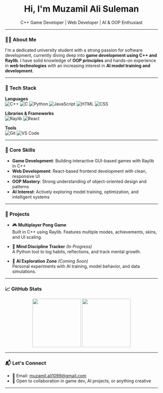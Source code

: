 <h1 align="center">Hi, I'm Muzamil Ali Suleman</h1>
<p align="center">C++ Game Developer | Web Developer | AI & OOP Enthusiast</p>

---

### 👨‍💻 About Me

I'm a dedicated university student with a strong passion for software development, currently diving deep into **game development using C++ and Raylib**. I have solid knowledge of **OOP principles** and hands-on experience in **web technologies** with an increasing interest in **AI model training and development**.

---

### 🚀 Tech Stack

**Languages**  
![C++](https://img.shields.io/badge/C++-00599C?style=flat-square&logo=cplusplus&logoColor=white)
![C](https://img.shields.io/badge/C-00599C?style=flat-square&logo=c&logoColor=white)
![Python](https://img.shields.io/badge/Python-3776AB?style=flat-square&logo=python&logoColor=white)
![JavaScript](https://img.shields.io/badge/JavaScript-F7DF1E?style=flat-square&logo=javascript&logoColor=black)
![HTML](https://img.shields.io/badge/HTML5-E34F26?style=flat-square&logo=html5&logoColor=white)
![CSS](https://img.shields.io/badge/CSS3-1572B6?style=flat-square&logo=css3&logoColor=white)

**Libraries & Frameworks**  
![Raylib](https://img.shields.io/badge/Raylib-000000?style=flat-square)
![React](https://img.shields.io/badge/React-20232A?style=flat-square&logo=react&logoColor=61DAFB)

**Tools**  
![Git](https://img.shields.io/badge/Git-F05032?style=flat-square&logo=git&logoColor=white)
![VS Code](https://img.shields.io/badge/VS%20Code-007ACC?style=flat-square&logo=visual-studio-code&logoColor=white)

---

### 🧩 Core Skills

- **Game Development**: Building interactive GUI-based games with Raylib in C++
- **Web Development**: React-based frontend development with clean, responsive UI
- **OOP Mastery**: Strong understanding of object-oriented design and patterns
- **AI Interest**: Actively exploring model training, optimization, and intelligent systems

---

### 🧠 Projects

- 🎮 **Multiplayer Pong Game**  
  Built in C++ using Raylib. Features multiple modes, achievements, skins, and UI scaling.

- 🧠 **Mind Discipline Tracker** *(In Progress)*  
  A Python tool to log habits, reflections, and track mental growth.

- 🤖 **AI Exploration Zone** *(Coming Soon)*  
  Personal experiments with AI training, model behavior, and data simulations.

---

### 📈 GitHub Stats

<p align="center">
  <img src="https://github-readme-stats.vercel.app/api?username=MUZAMILALISULEMAN&show_icons=true&theme=default" height="160"/>
  <img src="https://github-readme-streak-stats.herokuapp.com/?user=MUZAMILALISULEMAN&theme=default" height="160"/>
</p>

---

### 📬 Let's Connect

- 📧 Email: [muzamil.ali1099@gmail.com](mailto:muzamil.ali1099@gmail.com)  
- 🤝 Open to collaboration in game dev, AI projects, or anything creative  

---

